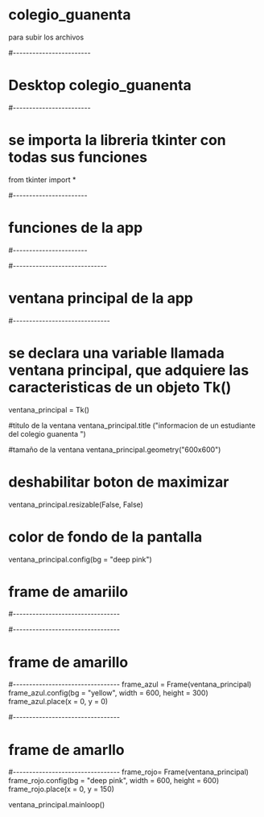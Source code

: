 # colegio_guanenta
para subir los archivos 

#------------------------
# Desktop colegio_guanenta
#------------------------

# se importa la libreria tkinter con todas sus funciones
from tkinter import *

#-----------------------
# funciones de la app
#-----------------------

#-----------------------------
# ventana principal de la app
#------------------------------

# se declara una variable llamada ventana principal, que adquiere las caracteristicas de un objeto Tk()
ventana_principal = Tk()

#titulo de la ventana
ventana_principal.title ("informacion de un estudiante del colegio guanenta ")

#tamaño de la ventana
ventana_principal.geometry("600x600")

# deshabilitar boton de maximizar
ventana_principal.resizable(False, False)

# color de fondo de la pantalla
ventana_principal.config(bg = "deep pink")

# frame de  amariilo
#---------------------------------

#---------------------------------
# frame  de amarillo
#---------------------------------
frame_azul = Frame(ventana_principal)
frame_azul.config(bg = "yellow", width = 600, height = 300)
frame_azul.place(x = 0, y = 0)

#---------------------------------
# frame de amarllo
#---------------------------------
frame_rojo= Frame(ventana_principal)
frame_rojo.config(bg = "deep pink", width = 600, height = 600)
frame_rojo.place(x = 0, y = 150)

ventana_principal.mainloop()
